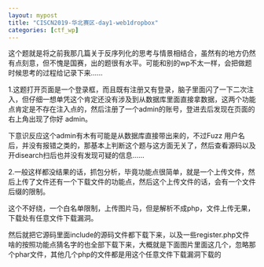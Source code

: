 ```yaml
---
layout: mypost
title: "CISCN2019-华北赛区-day1-web1dropbox"
categories: [ctf_wp]
---
```


这个题就是将之前我那几篇关于反序列化的思考与情景相结合，虽然有的地方仍然有点刻意，但不愧是国赛，出的题很有水平。可能和别的wp不太一样，会把做题时候思考的过程给记录下来......

1.这题打开页面是一个登录框，而且既有注册又有登录，脑子里面闪了一下二次注入，但仔细一想单凭这个肯定还没有涉及到从数据库里面直接拿数据，这两个功能点肯定是不存在注入点的，然后注册了一个admin的账号，登进去后发现在页面的右上角出现了你好 admin。



下意识反应这个admin有木有可能是从数据库直接带出来的，不过Fuzz 用户名后，并没有报错之类的，那基本上判断这个题与这方面无关了，然后查看源码以及开disearch扫后也并没有发现可疑的信息......

2.一般这样都没结果的话，抓包分析，毕竟功能点很简单，就是一个上传文件，然后上传了文件还有一个下载文件的功能点，然后这个上传文件的话，会有一个文件后缀的限制。


这个不好绕，一个白名单限制，上传图片马，但是解析不成php，文件上传无果，下载处有任意文件下载漏洞。


然后就把它源码里面include的源码文件都下载下来，以及一些register.php文件啥的按照功能点猜名字的也全部下载下来，大概就是下面图片里面这几个，忽略那个phar文件，其他几个php的文件都是用这个任意文件下载漏洞下载的


